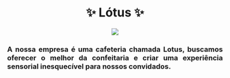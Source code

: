 <h1 align='center'> ✨ Lótus ✨ </h1>

<p align="center"> 
    <img  src="https://github.com/user-attachments/assets/6b8a7299-b845-4819-a3e5-96223a3d1ac5">
</p>
  
<h3 align='justify'> A nossa empresa é uma cafeteria chamada Lotus, buscamos oferecer o melhor da confeitaria e  criar uma experiência sensorial inesquecível para nossos convidados. </h3>




